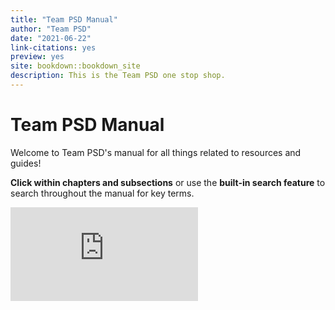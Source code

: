 ```yaml
---
title: "Team PSD Manual"
author: "Team PSD"
date: "2021-06-22"
link-citations: yes
preview: yes
site: bookdown::bookdown_site
description: This is the Team PSD one stop shop.
---
```


# Team PSD Manual

Welcome to Team PSD's manual for all things related to resources and guides!

**Click within chapters and subsections** or use the **built-in search feature** to search throughout the manual for key terms.

![For step-by-step instructions on how to use and contribute to this manaul, click here.](https://lzim.github.io/teampsd/2-use-and-contribute-to-this-manual.html#contribute-to-manual-using-github)
